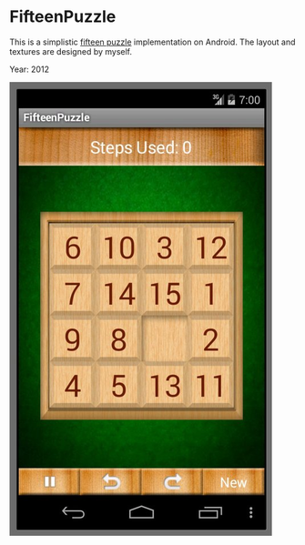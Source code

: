 # FifteenPuzzle

This is a simplistic [fifteen puzzle](https://en.wikipedia.org/wiki/Fifteen_puzzle) implementation on Android. The layout and textures are designed by myself.

Year: 2012

![](screenshot.jpg)

